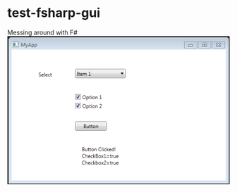 # test-fsharp-gui
Messing around with F# 
![Screenshot](https://github.com/chespinoza/test-fsharp-gui/blob/master/img/Screenshot.PNG)
